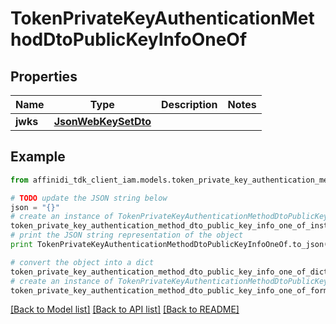 # TokenPrivateKeyAuthenticationMethodDtoPublicKeyInfoOneOf

## Properties

| Name     | Type                                        | Description | Notes |
| -------- | ------------------------------------------- | ----------- | ----- |
| **jwks** | [**JsonWebKeySetDto**](JsonWebKeySetDto.md) |             |

## Example

```python
from affinidi_tdk_client_iam.models.token_private_key_authentication_method_dto_public_key_info_one_of import TokenPrivateKeyAuthenticationMethodDtoPublicKeyInfoOneOf

# TODO update the JSON string below
json = "{}"
# create an instance of TokenPrivateKeyAuthenticationMethodDtoPublicKeyInfoOneOf from a JSON string
token_private_key_authentication_method_dto_public_key_info_one_of_instance = TokenPrivateKeyAuthenticationMethodDtoPublicKeyInfoOneOf.from_json(json)
# print the JSON string representation of the object
print TokenPrivateKeyAuthenticationMethodDtoPublicKeyInfoOneOf.to_json()

# convert the object into a dict
token_private_key_authentication_method_dto_public_key_info_one_of_dict = token_private_key_authentication_method_dto_public_key_info_one_of_instance.to_dict()
# create an instance of TokenPrivateKeyAuthenticationMethodDtoPublicKeyInfoOneOf from a dict
token_private_key_authentication_method_dto_public_key_info_one_of_form_dict = token_private_key_authentication_method_dto_public_key_info_one_of.from_dict(token_private_key_authentication_method_dto_public_key_info_one_of_dict)
```

[[Back to Model list]](../README.md#documentation-for-models) [[Back to API list]](../README.md#documentation-for-api-endpoints) [[Back to README]](../README.md)
